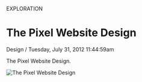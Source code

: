 <p class="type">EXPLORATION</p>

# The Pixel Website Design

<p class="meta">Design  /  Tuesday, July 31, 2012 11:44:59am</p>

The Pixel Website Design.

![The Pixel Website Design](https://farooq-agent.web.app/assets/images/works/large/0qUmt8MF_work_image.jpg)
